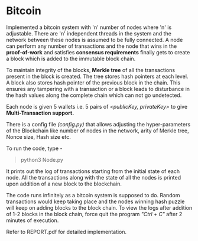 # Bitcoin


Implemented a bitcoin system with 'n' number of nodes where 'n' is adjustable. There are 'n' independent threads in the system and the network between these nodes is assumed to be fully connected. A node can perform any number of transactions and the node that wins in the **proof-of-work** and satisfies **consensus requirements** finally gets to create a block which is added to the immutable block chain. <br />

To maintain integrity of the blocks, **Merkle tree** of all the transactions present in the block is created. The tree stores hash pointers at each level. A block also stores hash pointer of the previous block in the chain. This ensures any tampering with a transaction or a block leads to disturbance in the hash values along the complete chain which can not go undetected. <br />

Each node is given 5 wallets i.e. 5 pairs of *<publicKey, privateKey>* to give **Multi-Transaction support.** 


There is a config file *(config.py)* that allows adjusting the hyper-parameters of the Blockchain like number of nodes in the network, arity of Merkle tree, Nonce size, Hash size etc. <br />

To run the code, type - <br />
> python3 Node.py

It prints out the log of transactions starting from the initial state of each node. All the transactions along with the state of all the nodes is printed upon addition of a new block to the blockchain. <br />

The code runs infinitely as a bitcoin system is supposed to do. Random transactions would keep taking place and the nodes winning hash puzzle will keep on adding blocks to the block chain. To view the logs after addition of 1-2 blocks in the block chain, force quit the program *"Ctrl + C"* after 2 minutes of execution. 



Refer to REPORT.pdf for detailed implementation.
